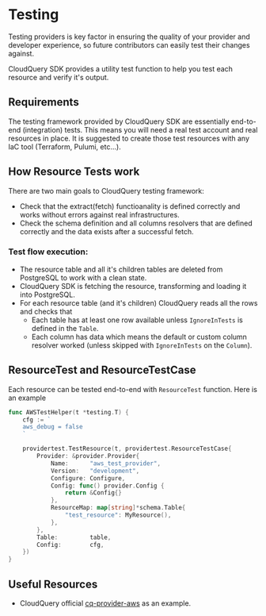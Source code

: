 # Testing

Testing providers is key factor in ensuring the quality of your provider and developer experience, so future contributors can easily test their changes against.

CloudQuery SDK provides a utility test function to help you test each resource and verify it's output.

## Requirements

The testing framework provided by CloudQuery SDK are essentially end-to-end (integration) tests. This means you will need a real test account and real resources in place. It is suggested to create those test resources with any IaC tool (Terraform, Pulumi, etc...).

## How Resource Tests work

There are two main goals to CloudQuery testing framework:

- Check that the extract(fetch) functioanality is defined correctly and works without errors against real infrastructures.
- Check the schema definition and all columns resolvers that are defined correctly and the data exists after a successful fetch.

### Test flow execution:

- The resource table and all it's children tables are deleted from PostgreSQL to work with a clean state.
- CloudQuery SDK is fetching the resource, transforming and loading it into PostgreSQL.
- For each resource table (and it's children) CloudQuery reads all the rows and checks that 
    - Each table has at least one row available unless `IgnoreInTests` is defined in the `Table`.
    - Each column has data which means the default or custom column resolver worked (unless skipped with `IgnoreInTests` on the `Column`).

## ResourceTest and ResourceTestCase

Each resource can be tested end-to-end with `ResourceTest` function. Here is an example

```go
func AWSTestHelper(t *testing.T) {
	cfg := `
	aws_debug = false
	`

	providertest.TestResource(t, providertest.ResourceTestCase{
		Provider: &provider.Provider{
			Name:      "aws_test_provider",
			Version:   "development",
			Configure: Configure,
			Config: func() provider.Config {
				return &Config{}
			},
			ResourceMap: map[string]*schema.Table{
				"test_resource": MyResource(),
			},
		},
		Table:         table,
		Config:        cfg,
	})
}
```

## Useful Resources

- CloudQuery official [cq-provider-aws](https://github.com/cloudquery/cq-provider-aws/blob/main/client/testing.go) as an example.


